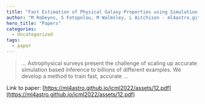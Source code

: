 ```yaml
---
title: "Fast Estimation of Physical Galaxy Properties using Simulation-Based Inference"
author: "M Robeyns, S Fotopolou, M Walmsley, L Aitchison - ml4astro.github.io"
hero_title: "Papers"
categories:
  - Uncategorized
tags:
  - paper
---
```



>… Astrophysical surveys present the challenge of scaling up accurate simulation based inference to billions of different examples. We develop a method to train fast, accurate …

Link to paper: [https://ml4astro.github.io/icml2022/assets/12.pdf](https://ml4astro.github.io/icml2022/assets/12.pdf)
